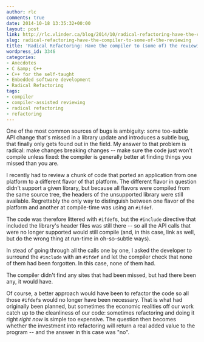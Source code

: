 ```yaml
---
author: rlc
comments: true
date: 2014-10-18 13:35:32+00:00
layout: post
link: http://rlc.vlinder.ca/blog/2014/10/radical-refactoring-have-the-compiler-to-some-of-the-reviewing/
slug: radical-refactoring-have-the-compiler-to-some-of-the-reviewing
title: 'Radical Refactoring: Have the compiler to (some of) the reviewing'
wordpress_id: 3346
categories:
- Anecdotes
- C &amp; C++
- C++ for the self-taught
- Embedded software development
- Radical Refactoring
tags:
- compiler
- compiler-assisted reviewing
- radical refactoring
- refactoring
---
```


One of the most common sources of bugs is ambiguity: some too-subtle API change that's missed in a library update and introduces a subtle bug, that finally only gets found out in the field. My answer to that problem is radical: make changes breaking changes -- make sure the code just won't compile unless fixed: the compiler is generally better at finding things you missed than you are.
<!--more-->
I recently had to review a chunk of code that ported an application from one platform to a different flavor of that platform. The different flavor in question didn't support a given library, but because all flavors were compiled from the same source tree, the headers of the unsupported library were still available. Regrettably the only way to distinguish between one flavor of the platform and another at compile-time was using an `#ifdef`.

The code was therefore littered with `#ifdef`s, but the `#include` directive that included the library's header files was still there -- so all the API calls that were no longer supported would still compile (and, in this case, link as well, but do the wrong thing at run-time in oh-so-subtle ways).

In stead of going through all the calls one by one, I asked the developer to surround the `#include` with an `#ifdef` and let the compiler check that none of them had been forgotten. In this case, none of them had.

The compiler didn't find any sites that had been missed, but had there been any, it would have.

Of course, a better approach would have been to refactor the code so all those `#ifdef`s would no longer have been necessary. That is what had originally been planned, but sometimes the economic realities off our work catch up to the cleanliness of our code: sometimes refactoring and doing it right _right now_ is simple too expensive. The question then becomes whether the investment into refactoring will return a real added value to the program -- and the answer in this case was "no".
